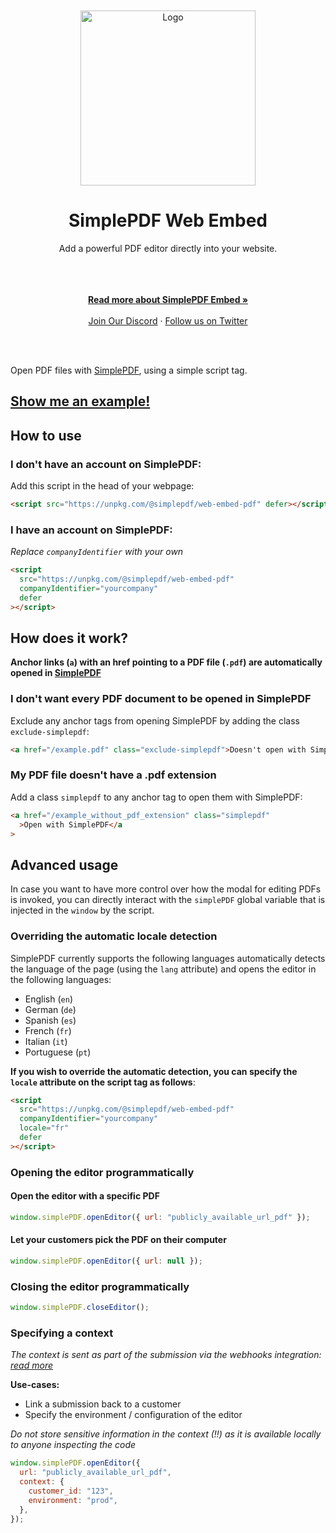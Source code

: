 </br>
</br>
<div align="center">
  <a href="https://simplepdf.eu" target="_blank">
  <picture>
    <source media="(prefers-color-scheme: dark)" srcset="https://cdn.simplepdf.eu/simple-pdf/assets/simplepdf-github-white.png">
    <img src="https://cdn.simplepdf.eu/simple-pdf/assets/simplepdf-github.png" width="280" alt="Logo"/>
  </picture>
  </a>
</div>
<h1 align="center">SimplePDF Web Embed</h1>
<div align="center">
Add a powerful PDF editor directly into your website.
</div>
</br>
</br>
<p align="center">
<br/>
<a href="https://simplepdf.eu/embed" rel="dofollow"><strong>Read more about SimplePDF Embed »</strong></a>
<br/>
<br/>
<a href="https://discord.gg/n6M8jb5GEP">Join Our Discord</a>
  ·
<a href="https://twitter.com/simple_pdf">Follow us on Twitter</a>
</p>
<br/>
<br/>

Open PDF files with [SimplePDF](https://simplepdf.eu), using a simple script tag.

## [Show me an example!](https://replit.com/@bendersej/Simple-PDF-Embed-Web)

## How to use

### I don't have an account on SimplePDF:

Add this script in the head of your webpage:

```html
<script src="https://unpkg.com/@simplepdf/web-embed-pdf" defer></script>
```

### I have an account on SimplePDF:

_Replace `companyIdentifier` with your own_

```html
<script
  src="https://unpkg.com/@simplepdf/web-embed-pdf"
  companyIdentifier="yourcompany"
  defer
></script>
```

## How does it work?

**Anchor links (`a`) with an href pointing to a PDF file (`.pdf`) are automatically opened in [SimplePDF](https://simplepdf.eu)**

### I don't want every PDF document to be opened in SimplePDF

Exclude any anchor tags from opening SimplePDF by adding the class `exclude-simplepdf`:

```html
<a href="/example.pdf" class="exclude-simplepdf">Doesn't open with SimplePDF</a>
```

### My PDF file doesn't have a .pdf extension

Add a class `simplepdf` to any anchor tag to open them with SimplePDF:

```html
<a href="/example_without_pdf_extension" class="simplepdf"
  >Open with SimplePDF</a
>
```

## Advanced usage

In case you want to have more control over how the modal for editing PDFs is invoked, you can directly interact with the `simplePDF` global variable that is injected in the `window` by the script.

### Overriding the automatic locale detection

SimplePDF currently supports the following languages automatically detects the language of the page (using the `lang` attribute) and opens the editor in the following languages:

- English (`en`)
- German (`de`)
- Spanish (`es`)
- French (`fr`)
- Italian (`it`)
- Portuguese (`pt`)

**If you wish to override the automatic detection, you can specify the `locale` attribute on the script tag as follows**:

```html
<script
  src="https://unpkg.com/@simplepdf/web-embed-pdf"
  companyIdentifier="yourcompany"
  locale="fr"
  defer
></script>
```

### Opening the editor programmatically

#### Open the editor with a specific PDF

```javascript
window.simplePDF.openEditor({ url: "publicly_available_url_pdf" });
```

#### Let your customers pick the PDF on their computer

```javascript
window.simplePDF.openEditor({ url: null });
```

### Closing the editor programmatically

```javascript
window.simplePDF.closeEditor();
```

### Specifying a context

_The context is sent as part of the submission via the webhooks integration: [read more](https://simplepdf.eu/help/how-to/configure-webhooks-pdf-form-submissions#events)_

**Use-cases:**

- Link a submission back to a customer
- Specify the environment / configuration of the editor

_Do not store sensitive information in the context (!!) as it is available locally to anyone inspecting the code_

```javascript
window.simplePDF.openEditor({
  url: "publicly_available_url_pdf",
  context: {
    customer_id: "123",
    environment: "prod",
  },
});
```
